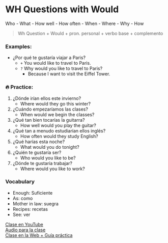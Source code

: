 # WH Questions with Would 
Who - What - How well - How often - When - Where - Why - How

> Wh Question + Would + pron. personal + verbo base + complemento


### Examples: 

- ¿Por qué te gustaría viajar a Paris?  
	- `+` You would like to travel to Paris.
	- `?` Why would you like to travel to Paris?
		- Because I want to visit the Eiffel Tower. 

### 🔥 Practice:

1. ¿Dónde irían ellos este invierno?
	- Where would they go this winter?
2. ¿Cuándo empezaríamos las clases?
	- When would we begin the classes? 
3. ¿Qué tan bien tocarías la guitarra? 
	- How well would you play the guitar?
4. ¿Qué tan a menudo estudiarían ellos inglés?
	- How often would they study English? 
5. ¿Qué harías esta noche?
	- What would you do tonight? 
6. ¿Quién te gustaría ser?
	- Who would you like to be?
7. ¿Dónde te gustaría trabajar?
	- Where would you like to work?

### Vocabulary  
- Enough: Suficiente 
- As: como
- Mother in law: suegra 
- Recipes: recetas
- See: ver


[Clase en YouTube](https://www.youtube.com/watch?v=Q5q4rYsfh9I&list=PLgrNDDl9MxYmUmf19zPiljdg8FKIRmP78&index=39)    
[Audio para la clase](https://www.youtube.com/watch?v=uDRzEMHVM2A)   
[Clase en la Web + Guía práctica](https://www.pacho8a.com/ingl%C3%A9s/curso-ingl%C3%A9s-nivel-b%C3%A1sico/lecci%C3%B3n-33/)
